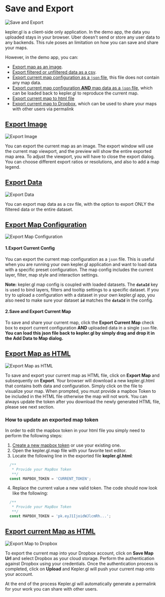 # Save and Export

![Save and Export](https://d1a3f4spazzrp4.cloudfront.net/kepler.gl/documentation/k-save-and-export-1.png "activate interactions")

kepler.gl is a client-side only application. In the demo app, the data you uploaded stays in your browser. Uber doesn't send or store any user data to any backends. This rule poses an limitation on how you can save and share your maps.

However, in the demo app, you can:

- [Export map as an image](#export-image).
- [Export filtered or unfiltered data as a csv](#export-data).
- [Export current map configuration as a `json` file](#export-config), this file does not contain any map data.
- [Export current map configuration __AND__ map data as a `json` file](#export-config), which can be loaded back to kepler.gl to reproduce the current map.
- [Export current map to html file](#export-map-as-html)
- [Export current map to Dropbox](#export-dropbox), which can be used to share your maps with other users via permalink

## <a href="#export-image">Export Image</a>

![Export Image](https://d1a3f4spazzrp4.cloudfront.net/kepler.gl/documentation/k-save-and-export-2.png "activate interactions")

You can export the current map as an image. The export window will use the current map viewport, and the preview will show the entire exported map area. To adjust the viewport, you will have to close the export dialog. You can choose different export ratios or resolutions, and also to add a map legend.

## <a href="#export-data">Export Data</a>

![Export Data](https://d1a3f4spazzrp4.cloudfront.net/kepler.gl/documentation/k-save-and-export-3.png "activate interactions")

You can export map data as a csv file, with the option to export ONLY the filtered data or the entire dataset.

## <a href="#export-config">Export Map Configuration</a>

![Export Map Configuration](https://d1a3f4spazzrp4.cloudfront.net/kepler.gl/documentation/k-save-and-export-4.png "activate interactions")

#### 1.Export Current Config

You can export the current map configuration as a `json` file. This is useful when you are running your own kepler.gl application and want to load data with a specific preset configuration. The map config includes the current layer, filter, map style and interaction settings.

**Note:** kepler.gl map config is coupled with loaded datasets. The __`dataId`__ key is used to bind layers, filters and tooltip settings to a specific dataset. If you try to upload a configuration with a dataset in your own kepler.gl app, you also need to make sure your dataset __`id`__ matches the __`dataId`__ in the config.

#### 2.Save and Export Current Map

To save and share your current map, click the __Export Current Map__ check box to export current configuration __AND__ uploaded data in a single `json` file.  **You can load this json file back to kepler.gl by simply drag and drop it in the __Add Data to Map__ dialog.**

## <a href="#export-map-as-html">Export Map as HTML</a>

![Export Map as HTML](https://d1a3f4spazzrp4.cloudfront.net/kepler.gl/documentation/k-save-and-export-5.png "activate interactions")

To save and export your current map as HTML file, click on __Export Map__ and subsequently on __Export__. Your browser will download a new kepler.gl.html that contains both data and configuration. Simply click on the file to visualize your map.
When prompted, you must provide a mapbox Token to be included in the HTML file otherwise the map will not work.
You can always update the token after you download the newly generated HTML file, please see next section.

### How to update an exported map token
In order to edit the mapbox token in your html file you simply need to perform the following steps:
1. [Create a new mapbox token](https://docs.mapbox.com/help/how-mapbox-works/access-tokens/) or use your existing one.
2. Open the kepler.gl.map file with your favorite text editor.
3. Locate the following line in the exported file __kepler.gl.html__:
```javascript
  /**
   * Provide your MapBox Token
   **/
  const MAPBOX_TOKEN = 'CURRENT_TOKEN';
```
4. Replace the current value a new valid token. The code should now look like the following:
```javascript
  /**
   * Provide your MapBox Token   
   **/
  const MAPBOX_TOKEN = 'pk.eyJ1IjoidWJlcmRh...';
```

## <a href="#export-dropbox">Export current Map as HTML</a>
![Export Map to Dropbox](https://d1a3f4spazzrp4.cloudfront.net/kepler.gl/documentation/k-save-and-export-6.png "activate interactions")

To export the current map into your Dropbox account, click on __Save Map Url__ and select Dropbox as your cloud storage. 
Perform the authentication against Dropbox using your credentials. Once the authentication process is completed, 
click on __Upload__ and Kepler.gl will push your current map onto your account.

At the end of the process Kepler.gl will automatically generate a permalink for your work you can share with other users.
